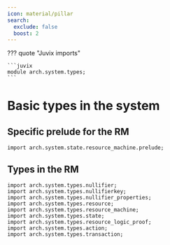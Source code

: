 ```yaml
---
icon: material/pillar
search:
  exclude: false
  boost: 2
---
```


??? quote "Juvix imports"

    ```juvix
    module arch.system.types;
    ```

# Basic types in the system

## Specific prelude for the RM

```juvix
import arch.system.state.resource_machine.prelude;
```

## Types in the RM

```juvix
import arch.system.types.nullifier;
import arch.system.types.nullifierkey;
import arch.system.types.nullifier_properties;
import arch.system.types.resource;
import arch.system.types.resource_machine;
import arch.system.types.state;
import arch.system.types.resource_logic_proof;
import arch.system.types.action;
import arch.system.types.transaction;
```
